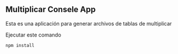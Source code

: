 ## Multiplicar Consele App

Esta es una aplicación para generar archivos de tablas de multiplicar

Ejecutar este comando

````
npm install
````
